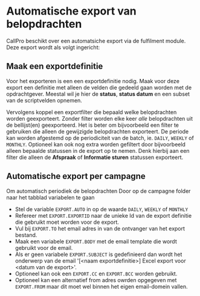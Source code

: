 # Automatische export van belopdrachten
CallPro beschikt over een automatsiche export via de fulfilment module. Deze export wordt als volgt ingericht:

## Maak een exportdefinitie
Voor het exporteren is een een exportdefinitie nodig. Maak voor deze export een definitie met alleen de velden die gedeeld gaan worden met de opdrachtgever. Meestal wil je hier de **status**, **status datum** en een subset van de scriptvelden opnemen.

Vervolgens koppel een exportfilter die bepaald welke belopdrachten worden geexporteert. Zonder filter worden elke keer *alle* belopdrachten uit de bellijst(en) geexporteerd. 
Het is beter om bijvoorbeeld een filter te gebruiken die alleen de gewijzigde belopdrachten exporteert. De periode kan worden afgestemd op de periodiciteit van de batch, ie. `DAILY`, `WEEKLY` of `MONTHLY`. Optioneel kan ook nog extra worden gefiltert door bijvoorbeeld alleen bepaalde statussen in de export op te nemen. Denk hierbij aan een filter die alleen de **Afspraak** of **Informatie sturen** statussen exporteert.

## Automatische export per campagne
Om automatisch periodiek de belopdrachten Door op de campagne folder naar het tabblad variabelen te gaan 
* Stel de variable `EXPORT.AUTO` in op de waarde `DAILY`, `WEEKLY` of `MONTHLY`
* Refereer met `EXPORT.EXPORTID` naar de unieke Id van de export definitie die gebruikt moet worden voor de export.
* Vul bij `EXPORT.TO` het email adres in van de ontvanger van het export bestand.
* Maak een variabele `EXPORT.BODY` met de email template die wordt gebruikt voor de email.
* Als er geen variabele `EXPORT.SUBJECT` is gedefinieerd dan wordt het onderwerp van de email '[\<naam exportdefinitie\>] Excel export voor \<datum van de export\>'. 
* Optioneel kan ook een `EXPORT.CC` en `EXPORT.BCC` worden gebruikt.
* Optioneel kan een alternatief from adres owrden opgegeven met `EXPORT.FROM` maar dit moet wel binnen het eigen email-domein vallen.
